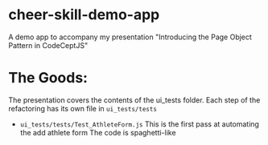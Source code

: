# cheer-skill-demo-app
A demo app to accompany my presentation "Introducing the Page Object Pattern in CodeCeptJS"

# The Goods:
The presentation covers the contents of the ui_tests folder. Each step of the refactoring has its own file in `ui_tests/tests`
* `ui_tests/tests/Test_AthleteForm.js` This is the first pass at automating the add athlete form The code is spaghetti-like 
